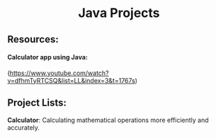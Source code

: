 <h1 align="center">Java Projects</h1>

## Resources:
#### Calculator app using Java:
(https://www.youtube.com/watch?v=dfhmTyRTCSQ&list=LL&index=3&t=1767s)

## Project Lists:
**Calculator**: Calculating mathematical operations more efficiently and accurately.
